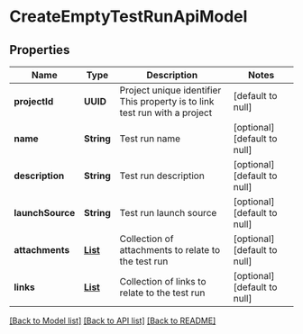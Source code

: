 # CreateEmptyTestRunApiModel
## Properties

| Name | Type | Description | Notes |
|------------ | ------------- | ------------- | -------------|
| **projectId** | **UUID** | Project unique identifier                This property is to link test run with a project | [default to null] |
| **name** | **String** | Test run name | [optional] [default to null] |
| **description** | **String** | Test run description | [optional] [default to null] |
| **launchSource** | **String** | Test run launch source | [optional] [default to null] |
| **attachments** | [**List**](AssignAttachmentApiModel.md) | Collection of attachments to relate to the test run | [optional] [default to null] |
| **links** | [**List**](CreateLinkApiModel.md) | Collection of links to relate to the test run | [optional] [default to null] |

[[Back to Model list]](../README.md#documentation-for-models) [[Back to API list]](../README.md#documentation-for-api-endpoints) [[Back to README]](../README.md)

